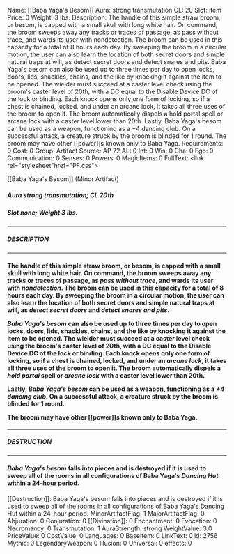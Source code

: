 Name: [[Baba Yaga's Besom]]
Aura: strong transmutation
CL: 20
Slot: item
Price: 0
Weight: 3 lbs.
Description: The handle of this simple straw broom, or besom, is capped with a small skull with long white hair. On command, the broom sweeps away any tracks or traces of passage, as pass without trace, and wards its user with nondetection. The broom can be used in this capacity for a total of 8 hours each day. By sweeping the broom in a circular motion, the user can also learn the location of both secret doors and simple natural traps at will, as detect secret doors and detect snares and pits. Baba Yaga's besom can also be used up to three times per day to open locks, doors, lids, shackles, chains, and the like by knocking it against the item to be opened. The wielder must succeed at a caster level check using the broom's caster level of 20th, with a DC equal to the Disable Device DC of the lock or binding. Each knock opens only one form of locking, so if a chest is chained, locked, and under an arcane lock, it takes all three uses of the broom to open it. The broom automatically dispels a hold portal spell or arcane lock with a caster level lower than 20th. Lastly, Baba Yaga's besom can be used as a weapon, functioning as a +4 dancing club. On a successful attack, a creature struck by the broom is blinded for 1 round. The broom may have other [[power]]s known only to Baba Yaga.
Requirements: 0
Cost: 0
Group: Artifact
Source: AP 72
AL: 0
Int: 0
Wis: 0
Cha: 0
Ego: 0
Communication: 0
Senses: 0
Powers: 0
MagicItems: 0
FullText: <link rel="stylesheet"href="PF.css"><div class="heading"><p class="alignleft">[[Baba Yaga's Besom]] (Minor Artifact)</p><div style="clear: both;"></div></div><div><h5><b>Aura </b>strong transmutation; <b>CL </b>20th</h5><h5><b>Slot </b>none; <b>Weight </b>3 lbs.</h5></div><hr/><div><h5><b>DESCRIPTION</b></h5></div><hr/><div><h4><p>The handle of this simple straw broom, or besom, is capped with a small skull with long white hair. On command, the broom sweeps away any tracks or traces of passage, as <i>pass without trace</i>, and wards its user with <i>nondetection</i>. The broom can be used in this capacity for a total of 8 hours each day. By sweeping the broom in a circular motion, the user can also learn the location of both secret doors and simple natural traps at will, as <i>detect secret doors</i> and <i>detect snares and pits</i>. </p><p><i>Baba Yaga's besom</i> can also be used up to three times per day to open locks, doors, lids, shackles, chains, and the like by knocking it against the item to be opened. The wielder must succeed at a caster level check using the broom's caster level of 20th, with a DC equal to the Disable Device DC of the lock or binding. Each knock opens only one form of locking, so if a chest is chained, locked, and under an <i>arcane lock</i>, it takes all three uses of the broom to open it. The broom automatically dispels a <i>hold portal</i> spell or <i>arcane lock</i> with a caster level lower than 20th. </p><p>Lastly, <i>Baba Yaga's besom</i> can be used as a weapon, functioning as a <i>+4 dancing club</i>. On a successful attack, a creature struck by the broom is blinded for 1 round. </p><p>The broom may have other [[power]]s known only to Baba Yaga.</p></h4></div><hr/><div><h5><b>DESTRUCTION</b></h5></div><hr/><div><h4><p><i>Baba Yaga's besom</i> falls into pieces and is destroyed if it is used to sweep all of the rooms in all configurations of Baba Yaga's <i>Dancing Hut</i> within a 24-hour period.</p></h4></div>
[[Destruction]]: Baba Yaga's besom falls into pieces and is destroyed if it is used to sweep all of the rooms in all configurations of Baba Yaga's Dancing Hut within a 24-hour period.
MinorArtifactFlag: 1
MajorArtifactFlag: 0
Abjuration: 0
Conjuration: 0
[[Divination]]: 0
Enchantment: 0
Evocation: 0
Necromancy: 0
Transmutation: 1
AuraStrength: strong
WeightValue: 3.0
PriceValue: 0
CostValue: 0
Languages: 0
BaseItem: 0
LinkText: 0
id: 2756
Mythic: 0
LegendaryWeapon: 0
Illusion: 0
Universal: 0
effects: 0
